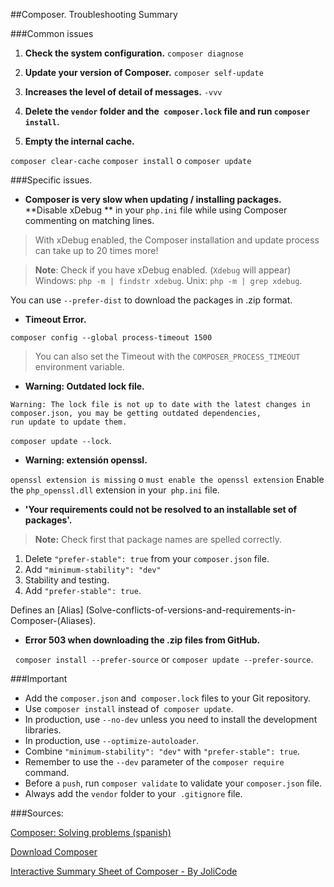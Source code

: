 ##Composer. Troubleshooting Summary

###Common issues

1. **Check the system configuration.**
 `composer diagnose`

2. **Update your version of Composer.**
 `composer self-update`
 
3. **Increases the level of detail of messages.** 
 `-vvv`

4. **Delete the `vendor` folder and the` composer.lock` file and run `composer install`.** 
 
5. **Empty the internal cache.**

 `composer clear-cache`
 `composer install` o `composer update`

###Specific issues.

- **Composer is very slow when updating / installing packages.**
 **Disable xDebug ** in your `php.ini` file while using Composer commenting on matching lines. 

 > With xDebug enabled, the Composer installation and update process can take up to 20 times more!
 
 > **Note**: Check if you have xDebug enabled. (`Xdebug` will appear)
 > Windows: `php -m | findstr xdebug`.
 > Unix: `php -m | grep xdebug`.
 
 You can use `--prefer-dist` to download the packages in .zip format.
 
- **Timeout Error.**

 `composer config --global process-timeout 1500` 

 > You can also set the Timeout with the `COMPOSER_PROCESS_TIMEOUT` environment variable.

- **Warning: Outdated lock file.**

 ```
 Warning: The lock file is not up to date with the latest changes in composer.json, you may be getting outdated dependencies, 
 run update to update them.
```
 `composer update --lock`.

- **Warning: extensión openssl.**

 `openssl extension is missing` o `must enable the openssl extension`
 Enable the `php_openssl.dll` extension in your` php.ini` file.
 
- **'Your requirements could not be resolved to an installable set of packages'.**

 > **Note:** Check first that package names are spelled correctly.

 1. Delete `"prefer-stable": true` from your `composer.json` file.
 2. Add `"minimum-stability": "dev"`
 3. Stability and testing.
 4. Add `"prefer-stable": true`.

 Defines an [Alias] (Solve-conflicts-of-versions-and-requirements-in-Composer-(Aliases).

- **Error 503 when downloading the .zip files from GitHub.**

  `composer install --prefer-source` or `composer update --prefer-source`.
 
###Important

- Add the `composer.json` and` composer.lock` files to your Git repository.
- Use `composer install` instead of` composer update`.
- In production, use `--no-dev` unless you need to install the development libraries.
- In production, use `--optimize-autoloader`.
- Combine `"minimum-stability": "dev"` with `"prefer-stable": true`.
- Remember to use the `--dev` parameter of the `composer require` command.
- Before a `push`, run `composer validate` to validate your `composer.json` file.
- Always add the `vendor` folder to your` .gitignore` file.

###Sources:

[Composer: Solving problems (spanish)](https://styde.net/composer-resolviendo-problemas/)

[Download Composer](https://getcomposer.org)   

[Interactive Summary Sheet of Composer - By JoliCode](http://composer.json.jolicode.com/)
